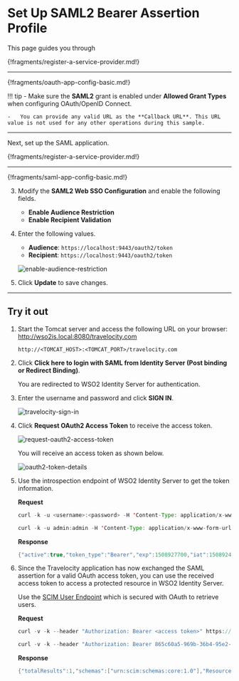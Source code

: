 # Set Up SAML2 Bearer Assertion Profile

This page guides you through 

{!fragments/register-a-service-provider.md!}

----

{!fragments/oauth-app-config-basic.md!}

!!! tip
    -   Make sure the **SAML2** grant is enabled under **Allowed Grant Types** when configuring OAuth/OpenID Connect.

    -   You can provide any valid URL as the **Callback URL**. This URL value is not used for any other operations during this sample.

----

Next, set up the SAML application. 

{!fragments/register-a-service-provider.md!}

----

{!fragments/saml-app-config-basic.md!}


3. Modify the **SAML2 Web SSO Configuration** and enable the following fields.
    - **Enable Audience Restriction**
    - **Enable Recipient Validation**

4. Enter the following values. 
    - **Audience**: `https://localhost:9443/oauth2/token`
    - **Recipient**: `https://localhost:9443/oauth2/token`

    ![enable-audience-restriction](../assets/img/samples/enable-audience-restriction.png) 

5. Click **Update** to save changes. 

-----

## Try it out

1. Start the Tomcat server and access the following URL on your browser: <http://wso2is.local:8080/travelocity.com>

	```
	http://<TOMCAT_HOST>:<TOMCAT_PORT>/travelocity.com
	```

2. Click **Click here to login with SAML from Identity Server (Post binding or Redirect Binding)**. 

    You are redirected to WSO2 Identity Server for authentication. 

3.  Enter the username and password and click **SIGN IN**.  

    ![travelocity-sign-in](../assets/img/samples/travelocity-sign-in.png) 

4.  Click **Request OAuth2 Access Token** to receive the access token.  

    ![request-oauth2-access-token](../assets/img/samples/request-oauth2-access-token.png)  

    You will receive an access token as shown below.

    ![oauth2-token-details](../assets/img/samples/oauth2-token-details.png) 

6.  Use the introspection endpoint of WSO2 Identity Server to get the token information.

    **Request**

    ``` java tab="Request Format"
    curl -k -u <username>:<password> -H 'Content-Type: application/x-www-form-urlencoded' -X POST --data 'token=<access token>' https://<IS_HOST>:<IS_PORT>/oauth2/introspect
    ```

    ``` java tab="Sample Request"
    curl -k -u admin:admin -H 'Content-Type: application/x-www-form-urlencoded' -X POST --data 'token=f3116b04-924f-3f1a-b323-4f0988b94f9f' https://localhost:9443/oauth2/introspect
    ```

    **Response**

    ``` java
    {"active":true,"token_type":"Bearer","exp":1508927700,"iat":1508924100,"client_id":"EiqKsYfVH6dffF0b6LmrFBJW95Aa","username":"admin@carbon.super"}
    ```

6.  Since the Travelocity application has now exchanged the SAML assertion for a valid OAuth access token, you can use the received access token to access a protected resource in WSO2 Identity Server. 

    Use the [SCIM User Endpoint](insertlink) which is secured with OAuth to retrieve users. 

    **Request**

    ``` java tab="Request Format"
    curl -v -k --header "Authorization: Bearer <access token>" https://<IS_HOST>:<IS_PORT>/wso2/scim/Users
    ```

    ``` java tab="Sample Request"
    curl -v -k --header "Authorization: Bearer 865c60a5-969b-36b4-95e2-721a1fb5c867" https://localhost:9443/wso2/scim/Users
    ```
    
    **Response**

    ``` java
    {"totalResults":1,"schemas":["urn:scim:schemas:core:1.0"],"Resources":[{"meta":{"created":"2017-11-15T11:23:25","location":"https://localhost:9443/wso2/scim/Users/admin","lastModified":"2017-11-15T11:23:25"},"id":"0fb2af3f-03f2-4d6b-8340-957012df23f4","userName":"admin"}]}
    ```
